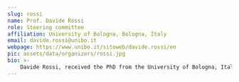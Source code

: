 ```yaml
---
slug: rossi
name: Prof. Davide Rossi
role: Steering committee
affiliation: University of Bologna, Bologna, Italy
email: davide.rossi@unibo.it
webpage: https://www.unibo.it/sitoweb/davide.rossi/en
pic: assets/data/organizers/rossi.jpg
bio: >-
    Davide Rossi, received the PhD from the University of Bologna, Italy, in 2012 where he currently holds an Associate Professor position. His research interests focus on energy efficient digital architectures in the domain of heterogeneous and reconfigurable multi and many-core systems on a chip. This includes architectures, design implementation strategies, and runtime support to address performance, energy efficiency, and reliability issues of both high end embedded platforms and ultra-low-power computing platforms targeting the IoT domain. In these fields he has published more than 100 papers in international peer-reviewed conferences and journals. He is recipient of Donald O. Pederson Best Paper Award 2018, - 2020 IEEE Transactions on Circuits and Systems Darlington Best Paper Award, 2020 IEEE Transactions on Very Large Scale Integration Systems Prize Paper Award.
---
```


